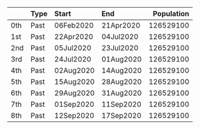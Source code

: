 |     | Type   | Start     | End       |   Population |
|:----|:-------|:----------|:----------|-------------:|
| 0th | Past   | 06Feb2020 | 21Apr2020 |    126529100 |
| 1st | Past   | 22Apr2020 | 04Jul2020 |    126529100 |
| 2nd | Past   | 05Jul2020 | 23Jul2020 |    126529100 |
| 3rd | Past   | 24Jul2020 | 01Aug2020 |    126529100 |
| 4th | Past   | 02Aug2020 | 14Aug2020 |    126529100 |
| 5th | Past   | 15Aug2020 | 28Aug2020 |    126529100 |
| 6th | Past   | 29Aug2020 | 31Aug2020 |    126529100 |
| 7th | Past   | 01Sep2020 | 11Sep2020 |    126529100 |
| 8th | Past   | 12Sep2020 | 17Sep2020 |    126529100 |